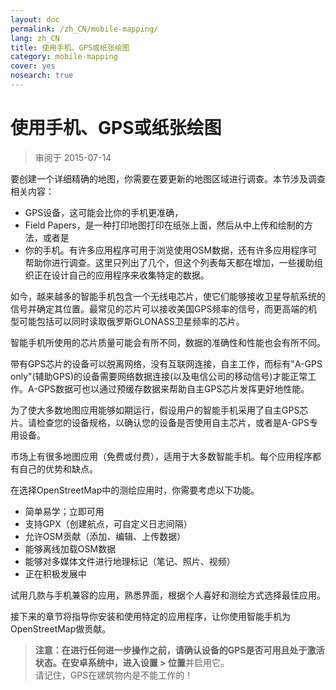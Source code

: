 ```yaml
---
layout: doc
permalink: /zh_CN/mobile-mapping/
lang: zh_CN
title: 使用手机、GPS或纸张绘图
category: mobile-mapping
cover: yes
nosearch: true
---
```


使用手机、GPS或纸张绘图
=============================

> 审阅于 2015-07-14  

要创建一个详细精确的地图，你需要在要更新的地图区域进行调查。本节涉及调查相关内容：  

- GPS设备，这可能会比你的手机更准确，  
- Field Papers，是一种打印地图打印在纸张上面，然后从中上传和绘制的方法，或者是  
- 你的手机。有许多应用程序可用于浏览使用OSM数据，还有许多应用程序可帮助你进行调查。这里只列出了几个，但这个列表每天都在增加，一些援助组织正在设计自己的应用程序来收集特定的数据。  

如今，越来越多的智能手机包含一个无线电芯片，使它们能够接收卫星导航系统的信号并确定其位置。最常见的芯片可以接收美国GPS频率的信号，而更高端的机型可能包括可以同时读取俄罗斯GLONASS卫星频率的芯片。  

智能手机所使用的芯片质量可能会有所不同，数据的准确性和性能也会有所不同。  

带有GPS芯片的设备可以脱离网络，没有互联网连接，自主工作，而标有"A-GPS only"(辅助GPS)的设备需要网络数据连接(以及电信公司的移动信号)才能正常工作。A-GPS数据可也以通过预缓存数据来帮助自主GPS芯片发挥更好地性能。  

为了使大多数地图应用能够如期运行，假设用户的智能手机采用了自主GPS芯片。请检查您的设备规格，以确认您的设备是否使用自主芯片，或者是A-GPS专用设备。  

市场上有很多地图应用（免费或付费），适用于大多数智能手机。每个应用程序都有自己的优势和缺点。  

在选择OpenStreetMap中的测绘应用时，你需要考虑以下功能。  

- 简单易学；立即可用  
- 支持GPX（创建航点，可自定义日志间隔）  
- 允许OSM贡献（添加、编辑、上传数据）  
- 能够离线加载OSM数据  
- 能够对多媒体文件进行地理标记（笔记、照片、视频）  
- 正在积极发展中  

试用几款与手机兼容的应用，熟悉界面，根据个人喜好和测绘方式选择最佳应用。

<!-- 暂时评论一下，因为表格看起来不是很好看！

我们推荐的一些适用于智能手机和数字设备的应用程序
-----------------------------------------------------

| 应用程序      | 使用方法  | Android  | Blackberry | iOS     | Windows |
| ---------------- | :----: | :------: | :--------: | :-----: | :-----: |
| Geopaparazzi     | m      | O        |            |         |         |
| GPS Essentials   | m      | O        |            |         |         |
| MapZen           | m:p    | O        |            | O       |         |
| Open GPS Tracker | m      | O        |            |         |         |
| OruxMaps         | m      | O        |            |         |         |
| OSMAnd           | m:n:p  | O        | O          | D       |         |
| OSMTracker       | m      | O        |            |         | O       |
| Vespucci         | m:f    | O        |            |         |         |

O - 已支持, D - 开发中, m - 绘图, n - 导航, p - POI 编辑器, f - 完整编辑器

 -->

接下来的章节将指导你安装和使用特定的应用程序，让你使用智能手机为OpenStreetMap做贡献。

> **注意：**在进行任何进一步操作之前，请确认设备的GPS是否可用且处于激活状态。在安卓系统中，进入**设置 \> 位置**并启用它。  
> 请记住，GPS在建筑物内是不能工作的！
